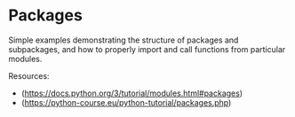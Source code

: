 # Packages

Simple examples demonstrating the structure of packages and subpackages, and how to properly import and call functions from particular modules.

Resources:
- (https://docs.python.org/3/tutorial/modules.html#packages)
- (https://python-course.eu/python-tutorial/packages.php)

